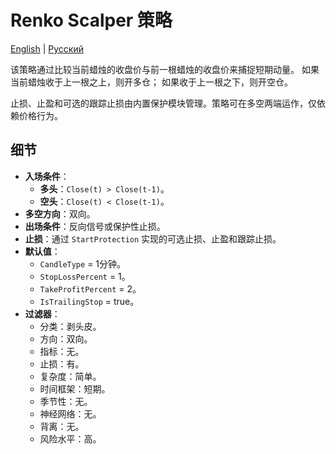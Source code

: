 # Renko Scalper 策略
[English](README.md) | [Русский](README_ru.md)

该策略通过比较当前蜡烛的收盘价与前一根蜡烛的收盘价来捕捉短期动量。
如果当前蜡烛收于上一根之上，则开多仓；
如果收于上一根之下，则开空仓。

止损、止盈和可选的跟踪止损由内置保护模块管理。策略可在多空两端运作，仅依赖价格行为。

## 细节

- **入场条件**：
  - **多头**：`Close(t) > Close(t-1)`。
  - **空头**：`Close(t) < Close(t-1)`。
- **多空方向**：双向。
- **出场条件**：反向信号或保护性止损。
- **止损**：通过 `StartProtection` 实现的可选止损、止盈和跟踪止损。
- **默认值**：
  - `CandleType` = 1分钟。
  - `StopLossPercent` = 1。
  - `TakeProfitPercent` = 2。
  - `IsTrailingStop` = true。
- **过滤器**：
  - 分类：剥头皮。
  - 方向：双向。
  - 指标：无。
  - 止损：有。
  - 复杂度：简单。
  - 时间框架：短期。
  - 季节性：无。
  - 神经网络：无。
  - 背离：无。
  - 风险水平：高。
